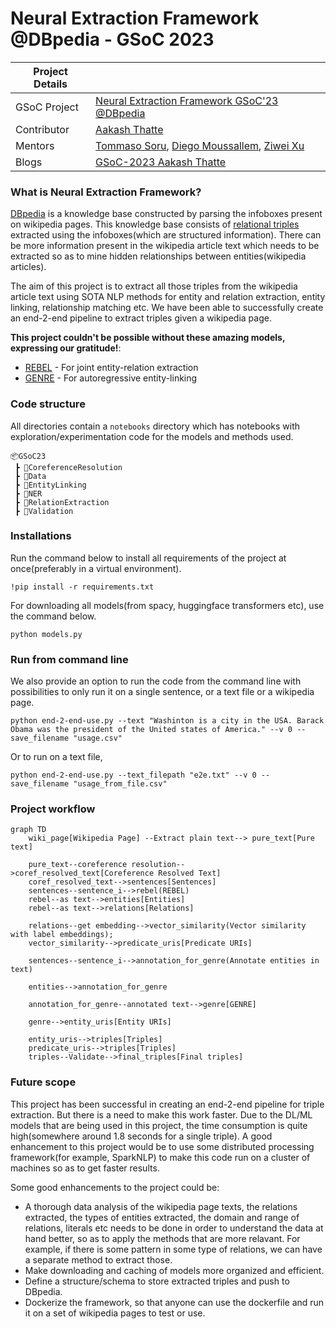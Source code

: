 # Neural Extraction Framework @DBpedia - GSoC 2023

|   Project Details     | |
|-------------|-------------|
| GSoC Project | [Neural Extraction Framework GSoC'23 @DBpedia](https://summerofcode.withgoogle.com/programs/2023/projects/cKuagkf8)        |
| Contributor | [Aakash Thatte](https://www.linkedin.com/in/aakash-thatte/) |
| Mentors | [Tommaso Soru](https://github.com/mommi84), [Diego Moussallem](https://github.com/DiegoMoussallem), [Ziwei Xu](https://github.com/zoeNantes)|
| Blogs | [GSoC-2023 Aakash Thatte](https://sky-2002.github.io/) |

### What is Neural Extraction Framework?
[DBpedia](https://www.dbpedia.org/) is a knowledge base constructed by parsing the infoboxes present on wikipedia pages. This knowledge base consists of [relational triples](https://en.wikipedia.org/wiki/Semantic_triple) extracted using the infoboxes(which are structured information). There can be more information present in the wikipedia article text which needs to be extracted so as to mine hidden relationships between entities(wikipedia articles). 

The aim of this project is to extract all those triples from the wikipedia article text using SOTA NLP methods for entity and relation extraction, entity linking, relationship matching etc. We have been able to successfully create an end-2-end pipeline to extract triples given a wikipedia page.

**This project couldn't be possible without these amazing models, expressing our gratitude!**:
- [REBEL](https://github.com/Babelscape/rebel) - For joint entity-relation extraction
- [GENRE](https://github.com/facebookresearch/GENRE) - For autoregressive entity-linking
### Code structure
All directories contain a `notebooks` directory which has notebooks with exploration/experimentation code for the models and methods used. 
```
📦GSoC23
 ┣ 📂CoreferenceResolution
 ┣ 📂Data
 ┣ 📂EntityLinking
 ┣ 📂NER
 ┣ 📂RelationExtraction
 ┣ 📂Validation
```

### Installations 
Run the command below to install all requirements of the project at once(preferably in a virtual environment).
```
!pip install -r requirements.txt
```

For downloading all models(from spacy, huggingface transformers etc), use the command below.
```
python models.py
```

### Run from command line
We also provide an option to run the code from the command line with possibilities to only run it on a single sentence, or a text file or a wikipedia page.
```
python end-2-end-use.py --text "Washinton is a city in the USA. Barack Obama was the president of the United states of America." --v 0 --save_filename "usage.csv"
```
Or to run on a text file,
```
python end-2-end-use.py --text_filepath "e2e.txt" --v 0 --save_filename "usage_from_file.csv"
```

### Project workflow
```mermaid
graph TD
    wiki_page[Wikipedia Page] --Extract plain text--> pure_text[Pure text]

    pure_text--coreference resolution-->coref_resolved_text[Coreference Resolved Text]
    coref_resolved_text-->sentences[Sentences]
    sentences--sentence_i-->rebel(REBEL)
    rebel--as text-->entities[Entities]
    rebel--as text-->relations[Relations]
    
    relations--get embedding-->vector_similarity(Vector similarity with label embeddings);
    vector_similarity-->predicate_uris[Predicate URIs]

    sentences--sentence_i-->annotation_for_genre(Annotate entities in text)

    entities-->annotation_for_genre

    annotation_for_genre--annotated text-->genre[GENRE]

    genre-->entity_uris[Entity URIs]
    
    entity_uris-->triples[Triples]
    predicate_uris-->triples[Triples]
    triples--Validate-->final_triples[Final triples]
```

### Future scope
This project has been successful in creating an end-2-end pipeline for triple extraction. But there is a need to make this work faster. Due to the DL/ML models that are being used in this project, the time consumption is quite high(somewhere around 1.8 seconds for a single triple). A good enhancement to this project would be to use some distributed processing framework(for example, SparkNLP) to make this code run on a cluster of machines so as to get faster results.

Some good enhancements to the project could be:
- A thorough data analysis of the wikipedia page texts, the relations extracted, the types of entities extracted, the domain and range of relations, literals etc needs to be done in order to understand the data at hand better, so as to apply the methods that are more relavant. For example, if there is some pattern in some type of relations, we can have a separate method to extract those.
- Make downloading and caching of models more organized and efficient.
- Define a structure/schema to store extracted triples and push to DBpedia.
- Dockerize the framework, so that anyone can use the dockerfile and run it on a set of wikipedia pages to test or use.